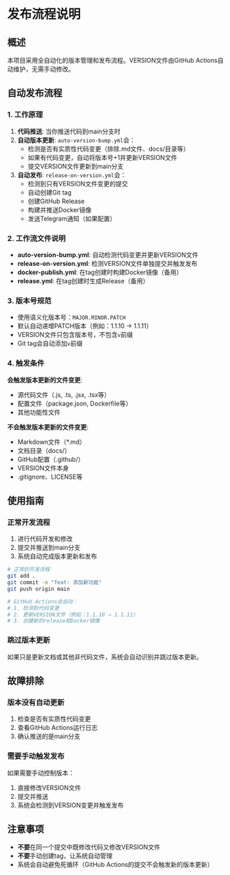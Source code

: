 # 发布流程说明

## 概述

本项目采用全自动化的版本管理和发布流程。VERSION文件由GitHub Actions自动维护，无需手动修改。

## 自动发布流程

### 1. 工作原理

1. **代码推送**: 当你推送代码到main分支时
2. **自动版本更新**: `auto-version-bump.yml`会：
   - 检测是否有实质性代码变更（排除.md文件、docs/目录等）
   - 如果有代码变更，自动将版本号+1并更新VERSION文件
   - 提交VERSION文件更新到main分支
3. **自动发布**: `release-on-version.yml`会：
   - 检测到只有VERSION文件变更的提交
   - 自动创建Git tag
   - 创建GitHub Release
   - 构建并推送Docker镜像
   - 发送Telegram通知（如果配置）

### 2. 工作流文件说明

- **auto-version-bump.yml**: 自动检测代码变更并更新VERSION文件
- **release-on-version.yml**: 检测VERSION文件单独提交并触发发布
- **docker-publish.yml**: 在tag创建时构建Docker镜像（备用）
- **release.yml**: 在tag创建时生成Release（备用）

### 3. 版本号规范

- 使用语义化版本号：`MAJOR.MINOR.PATCH`
- 默认自动递增PATCH版本（例如：1.1.10 → 1.1.11）
- VERSION文件只包含版本号，不包含`v`前缀
- Git tag会自动添加`v`前缀

### 4. 触发条件

**会触发版本更新的文件变更**:

- 源代码文件（.js, .ts, .jsx, .tsx等）
- 配置文件（package.json, Dockerfile等）
- 其他功能性文件

**不会触发版本更新的文件变更**:

- Markdown文件（\*.md）
- 文档目录（docs/）
- GitHub配置（.github/）
- VERSION文件本身
- .gitignore、LICENSE等

## 使用指南

### 正常开发流程

1. 进行代码开发和修改
2. 提交并推送到main分支
3. 系统自动完成版本更新和发布

```bash
# 正常的开发流程
git add .
git commit -m "feat: 添加新功能"
git push origin main

# GitHub Actions会自动：
# 1. 检测到代码变更
# 2. 更新VERSION文件（例如：1.1.10 → 1.1.11）
# 3. 创建新的release和Docker镜像
```

### 跳过版本更新

如果只是更新文档或其他非代码文件，系统会自动识别并跳过版本更新。

## 故障排除

### 版本没有自动更新

1. 检查是否有实质性代码变更
2. 查看GitHub Actions运行日志
3. 确认推送的是main分支

### 需要手动触发发布

如果需要手动控制版本：

1. 直接修改VERSION文件
2. 提交并推送
3. 系统会检测到VERSION变更并触发发布

## 注意事项

- **不要**在同一个提交中既修改代码又修改VERSION文件
- **不要**手动创建tag，让系统自动管理
- 系统会自动避免死循环（GitHub Actions的提交不会触发新的版本更新）
